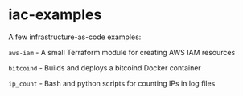 # iac-examples

A few infrastructure-as-code examples:

`aws-iam` - A small Terraform module for creating AWS IAM resources

`bitcoind` - Builds and deploys a bitcoind Docker container

`ip_count` - Bash and python scripts for counting IPs in log files
